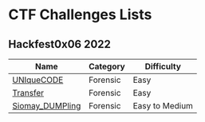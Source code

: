 # CTF Challenges Lists

## Hackfest0x06 2022

| Name | Category | Difficulty |
|------|----------|------------|
| [UNIqueCODE](UNIqueCODE) | Forensic | Easy |
| [Transfer](Transfer) | Forensic | Easy |
| [Siomay_DUMPling](Siomay_DUMPling) | Forensic | Easy to Medium |
